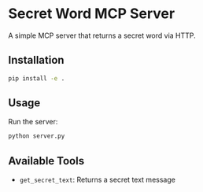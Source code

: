 # Secret Word MCP Server

A simple MCP server that returns a secret word via HTTP.

## Installation

```bash
pip install -e .
```

## Usage

Run the server:
```bash
python server.py
```

## Available Tools

- `get_secret_text`: Returns a secret text message
